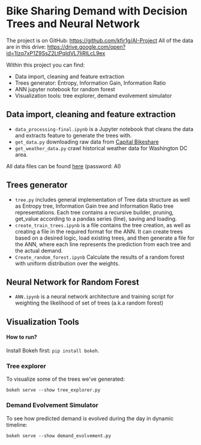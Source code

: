 # Bike Sharing Demand with Decision Trees and Neural Network

The project is on GitHub: https://github.com/kfir1g/AI-Project
All of the data are in this drive: https://drive.google.com/open?id=1Izq7xP1Z9SsZ2LtPqIdVL7IiRILcL9ex

Within this project you can find:
* Data import, cleaning and feature extraction
* Trees generator: Entropy, Information Gain, Information Ratio  
* ANN jupyter notebook for random forest
* Visualization tools: tree explorer, demand evolvement simulator

## Data import, cleaning and feature extraction
* `data_processing-final.ipynb`  is a Jupyter notebook that cleans the data and extracts feature to generate the trees with.
* `get_data.py`  downloading raw data from [Capital Bikeshare](https://www.capitalbikeshare.com/)
* `get_weather_data.py`  crawl historical weather data for Washington DC area.

All data files can be found [here](https://hey.ichhabeeine.cloud/index.php/s/B8LDtGbjpYbgXek) (password: AI)

## Trees generator
* `tree.py`  includes general implementation of Tree data structure as well as Entropy tree, Information Gain tree and Information Ratio tree representations. Each tree contains a recursive builder, pruning, get_value according to a pandas series (line), saving and loading.
* `create_train_trees.ipynb` is a file contains the tree creation, as well as creating a file in the required format for the ANN. It can create trees based on a desired logic, load existing trees, and then generate a file for the ANN, where each line represents the prediction from each tree and the actual demand.
* `Create_random_forest.ipynb`  Calculate the results of a random forest with uniform distribution over the weights.

## Neural Network for Random Forest
* `ANN.ipynb`  is a neural network architecture and training script for weighting the likelihood of set of trees (a.k.a random forest) 

## Visualization Tools

#### How to run?
Install Bokeh first: `pip install bokeh`. 

### Tree explorer
To visualize some of the trees we've generated:
```
bokeh serve --show tree_explorer.py
```

### Demand Evolvement Simulator
To see how predicted demand is evolved during the day in dynamic timeline: 
```
bokeh serve --show demand_evolvement.py
```


